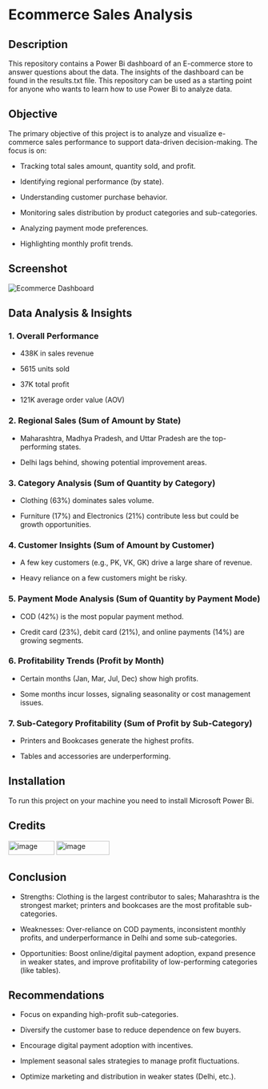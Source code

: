 # Ecommerce Sales Analysis

## Description
This repository contains a Power Bi dashboard of an E-commerce store to answer questions about the data. The insights of the dashboard can be found in the results.txt file. This repository can be used as a starting point for anyone who wants to learn how to use Power Bi to analyze data.

## Objective

The primary objective of this project is to analyze and visualize e-commerce sales performance to support data-driven decision-making. The focus is on:
   - Tracking total sales amount, quantity sold, and profit.

  - Identifying regional performance (by state).

   - Understanding customer purchase behavior.

  - Monitoring sales distribution by product categories and sub-categories.

 - Analyzing payment mode preferences.

- Highlighting monthly profit trends.

## Screenshot

![Ecommerce Dashboard](https://www.novypro.com/create_project/ecommerce-sales-dashboard-7)

## Data Analysis & Insights

### 1. Overall Performance

   - 438K in sales revenue

   - 5615 units sold

   - 37K total profit

   - 121K average order value (AOV)

### 2. Regional Sales (Sum of Amount by State)

  - Maharashtra, Madhya Pradesh, and Uttar Pradesh are the top-performing states.

   - Delhi lags behind, showing potential improvement areas.

### 3. Category Analysis (Sum of Quantity by Category)

   - Clothing (63%) dominates sales volume.

   - Furniture (17%) and Electronics (21%) contribute less but could be growth opportunities.

### 4. Customer Insights (Sum of Amount by Customer)

  - A few key customers (e.g., PK, VK, GK) drive a large share of revenue.

  - Heavy reliance on a few customers might be risky.

### 5. Payment Mode Analysis (Sum of Quantity by Payment Mode)

  - COD (42%) is the most popular payment method.

  - Credit card (23%), debit card (21%), and online payments (14%) are growing segments.

### 6. Profitability Trends (Profit by Month)

  - Certain months (Jan, Mar, Jul, Dec) show high profits.

  - Some months incur losses, signaling seasonality or cost management issues.

### 7. Sub-Category Profitability (Sum of Profit by Sub-Category)

  - Printers and Bookcases generate the highest profits.

  - Tables and accessories are underperforming.


## Installation

To run this project on your machine you need to install Microsoft Power Bi.

## Credits

<img width="92" height="28" alt="image" src="https://github.com/user-attachments/assets/c53b91ee-03f9-4957-9eb7-6e3d8dab6ebb" />
<img width="106" height="28" alt="image" src="https://github.com/user-attachments/assets/8b0bdb54-7e28-4e81-b0d1-83a015feb7fa" />

## Conclusion

* Strengths: Clothing is the largest contributor to sales; Maharashtra is the strongest market; printers and bookcases are the most profitable sub-categories.

* Weaknesses: Over-reliance on COD payments, inconsistent monthly profits, and underperformance in Delhi and some sub-categories.

* Opportunities: Boost online/digital payment adoption, expand presence in weaker states, and improve profitability of low-performing categories (like tables).

## Recommendations

+ Focus on expanding high-profit sub-categories.

+ Diversify the customer base to reduce dependence on few buyers.

+ Encourage digital payment adoption with incentives.

+ Implement seasonal sales strategies to manage profit fluctuations.

+ Optimize marketing and distribution in weaker states (Delhi, etc.).


